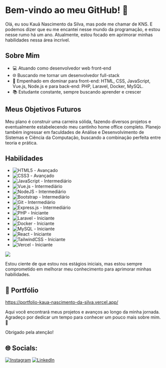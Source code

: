 # Bem-vindo ao meu GitHub! 👋

Olá, eu sou Kauã Nascimento da Silva, mas pode me chamar de KNS. E podemos dizer que eu me encantei nesse mundo da programação, e estou nesse rumo há um ano. Atualmente, estou focado em aprimorar minhas habilidades nessa área incrível.

## Sobre Mim

- 💻 Atuando como desenvolvedor web front-end
- 🌐 Buscando me tornar um desenvolvedor full-stack
- 🚀 Empenhado em dominar para front-end: HTML, CSS, JavaScript, Vue.js, Node.js e para back-end: PHP, Laravel, Docker, MySQL.
- 📚 Estudante constante, sempre buscando aprender e crescer

## Meus Objetivos Futuros

Meu plano é construir uma carreira sólida, fazendo diversos projetos e eventualmente estabelecendo meu cantinho home office completo. Planejo também ingressar em faculdades de Análise e Desenvolvimento de Sistemas e Ciência da Computação, buscando a combinação perfeita entre teoria e prática.

## Habilidades

- ![HTML5](https://img.shields.io/badge/html5-%23E34F26.svg?style=for-the-badge&logo=html5&logoColor=white) - Avançado
- ![CSS3](https://img.shields.io/badge/css3-%231572B6.svg?style=for-the-badge&logo=css3&logoColor=white) - Avançado
- ![JavaScript](https://img.shields.io/badge/javascript-%23323330.svg?style=for-the-badge&logo=javascript&logoColor=%23F7DF1E) - Intermediário
- ![Vue.js](https://img.shields.io/badge/vue.js-%2335495e.svg?style=for-the-badge&logo=vuedotjs&logoColor=%234FC08D) - Intermediário
- ![NodeJS](https://img.shields.io/badge/node.js-6DA55F?style=for-the-badge&logo=node.js&logoColor=white) - Intermediário
- ![Bootstrap](https://img.shields.io/badge/bootstrap-%238511FA.svg?style=for-the-badge&logo=bootstrap&logoColor=white) - Intermediário
- ![Git](https://img.shields.io/badge/git-%23F05033.svg?style=for-the-badge&logo=git&logoColor=white) - Intermediário
- ![Express.js](https://img.shields.io/badge/express.js-%23404d59.svg?style=for-the-badge&logo=express&logoColor=%2361DAFB) - Intermediário
- ![PHP](https://img.shields.io/badge/php-%23777BB4.svg?style=for-the-badge&logo=php&logoColor=white) - Iniciante
- ![Laravel](https://img.shields.io/badge/laravel-%23FF2D20.svg?style=for-the-badge&logo=laravel&logoColor=white) - Iniciante
- ![Docker](https://img.shields.io/badge/docker-%230db7ed.svg?style=for-the-badge&logo=docker&logoColor=white) - Iniciante
- ![MySQL](https://img.shields.io/badge/mysql-4479A1.svg?style=for-the-badge&logo=mysql&logoColor=white) - Iniciante
- ![React](https://img.shields.io/badge/react-%2320232a.svg?style=for-the-badge&logo=react&logoColor=%2361DAFB) - Iniciante
- ![TailwindCSS](https://img.shields.io/badge/tailwindcss-%2338B2AC.svg?style=for-the-badge&logo=tailwind-css&logoColor=white) - Iniciante
- ![Vercel](https://img.shields.io/badge/vercel-%23000000.svg?style=for-the-badge&logo=vercel&logoColor=white) - Iniciante

![](https://github-readme-stats.vercel.app/api/top-langs/?username=knsxl&theme=dark&hide_border=false&include_all_commits=false&count_private=false&layout=compact)

Estou ciente de que estou nos estágios iniciais, mas estou sempre comprometido em melhorar meu conhecimento para aprimorar minhas habilidades.

## 👤 Portfólio

https://portfolio-kaua-nascimento-da-silva.vercel.app/

Aqui você encontrará meus projetos e avanços ao longo da minha jornada. Agradeço por dedicar um tempo para conhecer um pouco mais sobre mim. 🚀

Obrigado pela atenção!

## 🌐 Socials:
[![Instagram](https://img.shields.io/badge/Instagram-%23E4405F.svg?logo=Instagram&logoColor=white)](https://instagram.com/kns.zx)
[![LinkedIn](https://img.shields.io/badge/LinkedIn-%230077B5.svg?logo=linkedin&logoColor=white)](https://www.linkedin.com/in/kauã-nascimento-da-silva)
